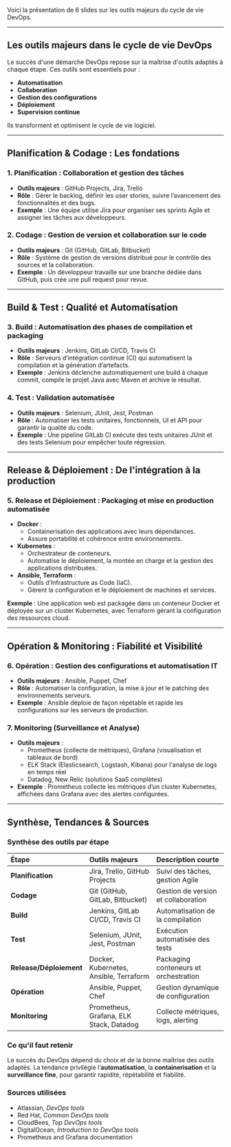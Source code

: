 Voici la présentation de 6 slides sur les outils majeurs du cycle de vie DevOps.

---

## Les outils majeurs dans le cycle de vie DevOps

Le succès d'une démarche DevOps repose sur la maîtrise d'outils adaptés à chaque étape. Ces outils sont essentiels pour :

*   **Automatisation**
*   **Collaboration**
*   **Gestion des configurations**
*   **Déploiement**
*   **Supervision continue**

Ils transforment et optimisent le cycle de vie logiciel.

---

## Planification & Codage : Les fondations

### 1. Planification : Collaboration et gestion des tâches
*   **Outils majeurs** : GitHub Projects, Jira, Trello
*   **Rôle** : Gérer le backlog, définir les user stories, suivre l’avancement des fonctionnalités et des bugs.
*   **Exemple** : Une équipe utilise Jira pour organiser ses sprints Agile et assigner les tâches aux développeurs.

### 2. Codage : Gestion de version et collaboration sur le code
*   **Outils majeurs** : Git (GitHub, GitLab, Bitbucket)
*   **Rôle** : Système de gestion de versions distribué pour le contrôle des sources et la collaboration.
*   **Exemple** : Un développeur travaille sur une branche dédiée dans GitHub, puis crée une pull request pour revue.

---

## Build & Test : Qualité et Automatisation

### 3. Build : Automatisation des phases de compilation et packaging
*   **Outils majeurs** : Jenkins, GitLab CI/CD, Travis CI
*   **Rôle** : Serveurs d’intégration continue (CI) qui automatisent la compilation et la génération d’artefacts.
*   **Exemple** : Jenkins déclenche automatiquement une build à chaque commit, compile le projet Java avec Maven et archive le résultat.

### 4. Test : Validation automatisée
*   **Outils majeurs** : Selenium, JUnit, Jest, Postman
*   **Rôle** : Automatiser les tests unitaires, fonctionnels, UI et API pour garantir la qualité du code.
*   **Exemple** : Une pipeline GitLab CI exécute des tests unitaires JUnit et des tests Selenium pour empêcher toute régression.

---

## Release & Déploiement : De l'intégration à la production

### 5. Release et Déploiement : Packaging et mise en production automatisée

*   **Docker** :
    *   Containerisation des applications avec leurs dépendances.
    *   Assure portabilité et cohérence entre environnements.
*   **Kubernetes** :
    *   Orchestrateur de conteneurs.
    *   Automatise le déploiement, la montée en charge et la gestion des applications distribuées.
*   **Ansible, Terraform** :
    *   Outils d’Infrastructure as Code (IaC).
    *   Gèrent la configuration et le déploiement de machines et services.

**Exemple** : Une application web est packagée dans un conteneur Docker et déployée sur un cluster Kubernetes, avec Terraform gérant la configuration des ressources cloud.

---

## Opération & Monitoring : Fiabilité et Visibilité

### 6. Opération : Gestion des configurations et automatisation IT
*   **Outils majeurs** : Ansible, Puppet, Chef
*   **Rôle** : Automatiser la configuration, la mise à jour et le patching des environnements serveurs.
*   **Exemple** : Ansible déploie de façon répétable et rapide les configurations sur les serveurs de production.

### 7. Monitoring (Surveillance et Analyse)
*   **Outils majeurs** :
    *   Prometheus (collecte de métriques), Grafana (visualisation et tableaux de bord)
    *   ELK Stack (Elasticsearch, Logstash, Kibana) pour l'analyse de logs en temps réel
    *   Datadog, New Relic (solutions SaaS complètes)
*   **Exemple** : Prometheus collecte les métriques d’un cluster Kubernetes, affichées dans Grafana avec des alertes configurées.

---

## Synthèse, Tendances & Sources

### Synthèse des outils par étape

| Étape | Outils majeurs | Description courte |
| :---------------- | :------------------------------------------- | :------------------------------------------- |
| **Planification** | Jira, Trello, GitHub Projects | Suivi des tâches, gestion Agile |
| **Codage** | Git (GitHub, GitLab, Bitbucket) | Gestion de version et collaboration |
| **Build** | Jenkins, GitLab CI/CD, Travis CI | Automatisation de la compilation |
| **Test** | Selenium, JUnit, Jest, Postman | Exécution automatisée des tests |
| **Release/Déploiement** | Docker, Kubernetes, Ansible, Terraform | Packaging conteneurs et orchestration |
| **Opération** | Ansible, Puppet, Chef | Gestion dynamique de configuration |
| **Monitoring** | Prometheus, Grafana, ELK Stack, Datadog | Collecte métriques, logs, alerting |

### Ce qu'il faut retenir

Le succès du DevOps dépend du choix et de la bonne maîtrise des outils adaptés. La tendance privilégie l’**automatisation**, la **containerisation** et la **surveillance fine**, pour garantir rapidité, répétabilité et fiabilité.

### Sources utilisées

*   Atlassian, *DevOps tools*
*   Red Hat, *Common DevOps tools*
*   CloudBees, *Top DevOps tools*
*   DigitalOcean, *Introduction to DevOps tools*
*   Prometheus and Grafana documentation